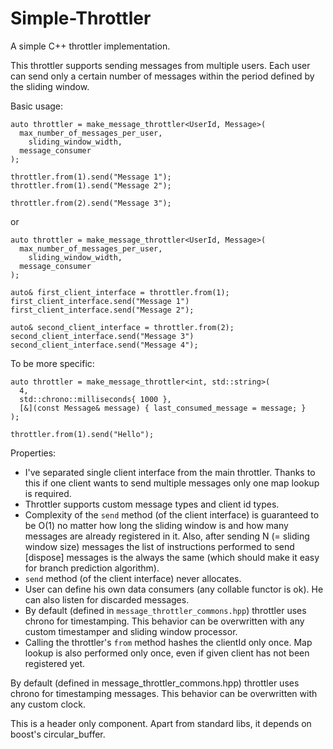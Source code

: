 # Simple-Throttler
A simple C++ throttler implementation.

This throttler supports sending messages from multiple users. Each user can send only a certain number of messages within the period defined by the sliding window.

Basic usage:
```
auto throttler = make_message_throttler<UserId, Message>(
  max_number_of_messages_per_user,
	sliding_window_width,
  message_consumer
);

throttler.from(1).send("Message 1");
throttler.from(1).send("Message 2");

throttler.from(2).send("Message 3");
```
or
```
auto throttler = make_message_throttler<UserId, Message>(
  max_number_of_messages_per_user,
	sliding_window_width,
  message_consumer
);

auto& first_client_interface = throttler.from(1);
first_client_interface.send("Message 1")
first_client_interface.send("Message 2");

auto& second_client_interface = throttler.from(2);
second_client_interface.send("Message 3")
second_client_interface.send("Message 4");
```

To be more specific:
```
auto throttler = make_message_throttler<int, std::string>(
  4,
  std::chrono::milliseconds{ 1000 },
  [&](const Message& message) { last_consumed_message = message; }
);

throttler.from(1).send("Hello");
```

Properties:
- I've separated single client interface from the main throttler. Thanks to this if one client wants to send multiple messages only one map lookup is required.
- Throttler supports custom message types and client id types.
- Complexity of the `send` method (of the client interface) is guaranteed to be O(1) no matter how long the sliding window is and how many messages are already registered in it. Also, after sending N (= sliding window size) messages the list of instructions performed to send [dispose] messages is the always the same (which should make it easy for branch prediction algorithm).
- `send` method (of the client interface) never allocates.
- User can define his own data consumers (any collable functor is ok). He can also listen for discarded messages.
- By default (defined in `message_throttler_commons.hpp`) throttler uses chrono for timestamping. This behavior can be overwritten with any custom timestamper and sliding window processor.
- Calling the throttler's `from` method hashes the clientId only once. Map lookup is also performed only once, even if given client has not been registered yet.

By default (defined in message_throttler_commons.hpp) throttler uses chrono for timestamping messages. This behavior can be overwritten with any custom clock.

This is a header only component. Apart from standard libs, it depends on boost's circular_buffer.
